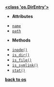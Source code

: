 [**<class 'os.DirEntry'>**](/modules/os/DirEntry/)

- **Attributes**

* [`name`](/modules/os/DirEntry/name.md)
* [`path`](/modules/os/DirEntry/path.md)

- **Methods**

* [`inode()`](/modules/os/DirEntry/inode.md)
* [`is_dir()`](/modules/os/DirEntry/is_dir.md)
* [`is_file()`](/modules/os/DirEntry/is_file.md)
* [`is_symlink()`](/modules/os/DirEntry/is_symlink.md)
* [`stat()`](/modules/os/DirEntry/stat.md)

[**back to os**](/modules/os/)